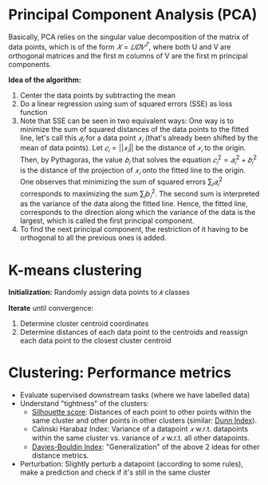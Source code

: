 # Principal Component Analysis (PCA)
Basically, PCA relies on the singular value decomposition of the matrix of data points, which is of the form  $𝑋=𝑈𝐷𝑉^𝑇$, where both U and V are orthogonal matrices and the first m columns of V are the first m principal components.

**Idea of the algorithm:**

1. Center the data points by subtracting the mean
2. Do a linear regression using sum of squared errors (SSE) as loss function
3. Note that SSE can be seen in two equivalent ways: 
One way is to minimize the sum of squared distances of the data points to the fitted line, let's call this  $𝑎_𝑖$ for a data point  $𝑥_𝑖$
(that's already been shifted by the mean of data points). 
Let  $𝑐_𝑖=||𝑥_𝑖||$ be the distance of  $𝑥_𝑖$ to the origin. 
Then, by Pythagoras, the value $𝑏_𝑖$ that solves the equation  $𝑐_𝑖^2=𝑎_𝑖^2+𝑏_𝑖^2$ is the distance of the projection of  $𝑥_𝑖$ onto the fitted line to the origin. 
One observes that minimizing the sum of squared errors  $\sum_i{𝑎_𝑖^2}$ corresponds to maximizing the sum $\sum_i{b_𝑖^2}$. 
The second sum is interpreted as the variance of the data along the fitted line. 
Hence, the fitted line, corresponds to the direction along which the variance of the data is the largest, which is called the first principal component.
4. To find the next principal component, the restriction of it having to be orthogonal to all the previous ones is added.


# K-means clustering

**Initialization:** Randomly assign data points to  $𝑘$ classes

**Iterate** until convergence:
1. Determine cluster centroid coordinates
2. Determine distances of each data point to the centroids and reassign each data point to the closest cluster centroid


# Clustering: Performance metrics

- Evaluate supervised downstream tasks (where we have labelled data)
- Understand "tightness" of the clusters:
  - [Silhouette score](https://en.wikipedia.org/wiki/Silhouette_(clustering)): Distances of each point to other points within the same cluster and other points in other clusters (similar: [Dunn Index](https://en.wikipedia.org/wiki/Dunn_index)).
  - Calinski Harabaz Index: Variance of a datapoint $𝑥$ w.r.t. datapoints within the same cluster vs. variance of $𝑥$ w.r.t. all other datapoints.
  - [Davies-Bouldin Index](https://en.wikipedia.org/wiki/Davies%E2%80%93Bouldin_index): "Generalization" of the above 2 ideas for other distance metrics.
- Perturbation: Slightly perturb a datapoint (according to some rules), make a prediction and check if it's still in the same cluster